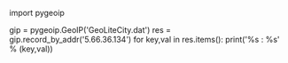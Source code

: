 import pygeoip

gip = pygeoip.GeoIP('GeoLiteCity.dat')
res = gip.record_by_addr('5.66.36.134')
for key,val in res.items():
	print('%s : %s' % (key,val))

